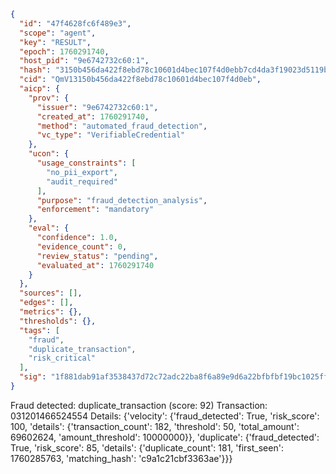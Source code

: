 ```json
{
  "id": "47f4628fc6f489e3",
  "scope": "agent",
  "key": "RESULT",
  "epoch": 1760291740,
  "host_pid": "9e6742732c60:1",
  "hash": "3150b456da422f8ebd78c10601d4bec107f4d0ebb7cd4da3f19023d5119bd171",
  "cid": "QmV13150b456da422f8ebd78c10601d4bec107f4d0eb",
  "aicp": {
    "prov": {
      "issuer": "9e6742732c60:1",
      "created_at": 1760291740,
      "method": "automated_fraud_detection",
      "vc_type": "VerifiableCredential"
    },
    "ucon": {
      "usage_constraints": [
        "no_pii_export",
        "audit_required"
      ],
      "purpose": "fraud_detection_analysis",
      "enforcement": "mandatory"
    },
    "eval": {
      "confidence": 1.0,
      "evidence_count": 0,
      "review_status": "pending",
      "evaluated_at": 1760291740
    }
  },
  "sources": [],
  "edges": [],
  "metrics": {},
  "thresholds": {},
  "tags": [
    "fraud",
    "duplicate_transaction",
    "risk_critical"
  ],
  "sig": "1f881dab91af3538437d72c72adc22ba8f6a89e9d6a22bfbfbf19bc1025ffffb"
}
```

Fraud detected: duplicate_transaction (score: 92)
Transaction: 031201466524554
Details: {'velocity': {'fraud_detected': True, 'risk_score': 100, 'details': {'transaction_count': 182, 'threshold': 50, 'total_amount': 69602624, 'amount_threshold': 10000000}}, 'duplicate': {'fraud_detected': True, 'risk_score': 85, 'details': {'duplicate_count': 181, 'first_seen': 1760285763, 'matching_hash': 'c9a1c21cbf3363ae'}}}